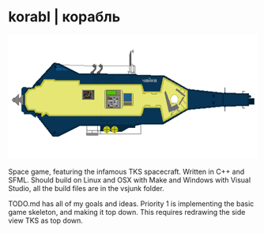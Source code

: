 # korabl | корабль
![My HD TKS](https://raw.githubusercontent.com/Goerofmuns/korabl/master/asset/tex/tks_shell.png)

Space game, featuring the infamous TKS spacecraft. Written in C++ and SFML. Should build on
Linux and OSX with Make and Windows with Visual Studio, all the build files are in the vsjunk folder.

TODO.md has all of my goals and ideas. Priority 1 is implementing the basic game skeleton, and making it top down. 
This requires redrawing the side view TKS as top down.
